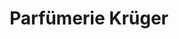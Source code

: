 ---
title: "Parfümerie Krüger"
url: /berlin/parfuemerie-krueger-frankfurter-allee/
shop: Parfümerie
---